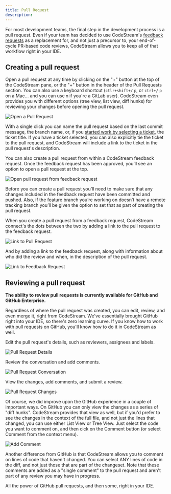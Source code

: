 ```yaml
---
title: Pull Request
description: 
---
```


For most development teams, the final step in the development process is a pull
request. Even if your team has decided to use CodeStream's [feedback
requests](feedback-requests) as a replacement for, and not just a precursor to,
your end-of-cycle PR-based code reviews, CodeStream allows you to keep all of
that workflow right in your IDE.

## Creating a pull request

Open a pull request at any time by clicking on the "+" button at the top of the
CodeStream pane, or the "+" button in the header of the Pull Requests
section. You can also use a keyboard shortcut (`ctlr+shift+/` `p`, or `ctrl+/`
`p` on a Mac... and you can use `m` if you're a GitLab user). CodeStream even
provides you with different options (tree view, list view, diff hunks) for
reviewing your changes before opening the pull request.

![Open a Pull Request](../assets/images/OpenPullRequest.png)

With a single click you can name the pull request based on the last commit
message, the branch name, or, if you [started work by selecting a ticket](start-work), the
ticket title. If you have a ticket selected, you can also explicitly tie the
ticket to the pull request, and CodeStream will include a link to the ticket in
the pull request's description.

You can also create a pull request from within a CodeStream feedback request.
Once the feedback request has been approved, you’ll see an option to open a pull
request at the top.

![Open pull request from feedback request](../assets/images/OpenPRfromFR.png)

Before you can create a pull request you’ll need to make sure that any changes
included in the feedback request have been committed and pushed. Also, if the
feature branch you’re working on doesn’t have a remote tracking branch you’ll be
given the option to set that as part of creating the pull request.

When you create a pull request from a feedback request, CodeStream connect's the
dots between the two by adding a link to the pull request to the feedback
request.

![Link to Pull Request](../assets/images/LinkToPullRequest.png)

And by adding a link to the feedback request, along with information about who
did the review and when, in the description of the pull request.

![Link to Feedback Request](../assets/images/LinkToFeedbackRequest.png)

## Reviewing a pull request

**The ability to review pull requests is currently available for GitHub and
GitHub Enterprise.**

Regardless of where the pull request was created, you can edit, review, and even
merge it, right from CodeStream. We've essentially brought GitHub right into
your IDE, so there's zero learning curve. If you know how to work with pull
requests on GitHub, you'll know how to do it in CodeStream as well.

Edit the pull request's details, such as reviewers, assignees and labels.

![Pull Request Details](../assets/images/PRDetails-GH.png)

Review the conversation and add comments.

![Pull Request Conversation](../assets/images/PRConversation-GH.png)

View the changes, add comments, and submit a review.

![Pull Request Changes](../assets/images/PRChanges-GH.png)

Of course, we did improve upon the GitHub experience in a couple of important
ways. On GitHub you can only view the changes as a series of "diff hunks".
CodeStream provides that view as well, but if you'd prefer to see the changes in
the context of the full file, and not just the lines that changed, you can use
either List View or Tree View. Just select the code you want to comment on, and
then cick on the Comment button (or select Comment from the context menu).

![Add Comment](../assets/images/PRComment-GH.png)

Another difference from GitHub is that CodeStream allows you to comment on lines
of code that haven't changed. You can select ANY lines of code in the diff, and
not just those that are part of the changeset. Note that these comments are
added as a "single comment" to the pull request and aren't part of any review
you may have in progress.

All the power of GitHub pull requests, and then some, right in your IDE.